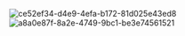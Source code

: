 ![ce52ef34-d4e9-4efa-b172-81d025e43ed8](https://user-images.githubusercontent.com/70249279/122670898-e5e88600-d1e1-11eb-84e3-c5822a199d73.jpg)
![a8a0e87f-8a2e-4749-9bc1-be3e74561521](https://user-images.githubusercontent.com/70249279/122670901-e84ae000-d1e1-11eb-8fc8-7f81684fdff7.jpg)
